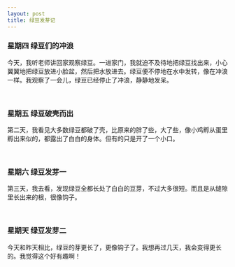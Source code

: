 ```yaml
---
layout: post
title: 绿豆发芽记
---
```



### 星期四  绿豆们的冲浪

今天，我听老师讲回家观察绿豆。一进家门，我就迫不及待地把绿豆找出来，小心翼翼地把绿豆放进小脸盆，然后把水放进去。绿豆便不停地在水中发转，像在冲浪一样。我观察了一会儿，绿豆已经停止了冲浪，静静地发呆。

<br />

### 星期五  绿豆破壳而出

第二天，我看见大多数绿豆都破了壳，比原来的胖了些，大了些，像小鸡孵从蛋里孵出来似的，都露出了白白的身体。但有的只是开了一个小口。

<br />

### 星期六 绿豆发芽一

第三天，我去看，发现绿豆全都长处了白白的豆芽，不过大多很短。而且是从缝隙里长出来的根，很像钩子。

<br />

### 星期天 绿豆发芽二

今天和昨天相比，绿豆的芽更长了，更像钩子了。我想再过几天，我会变得更长的。我觉得这个好有趣啊！
